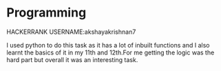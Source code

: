 <h1>Programming</h1>

HACKERRANK USERNAME:akshayakrishnan7

I used python to do this task as it has a lot of inbuilt functions and I also learnt the basics of it in my 11th and 12th.For me getting the logic was the 
hard part but overall it was an interesting task.


